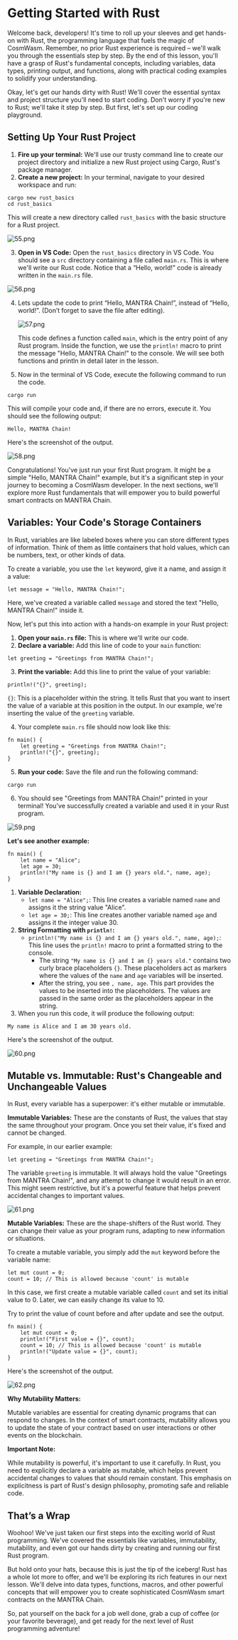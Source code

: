# Getting Started with Rust

Welcome back, developers! It's time to roll up your sleeves and get hands-on with Rust, the programming language that fuels the magic of CosmWasm. Remember, no prior Rust experience is required – we'll walk you through the essentials step by step. By the end of this lesson, you'll have a grasp of Rust's fundamental concepts, including variables, data types, printing output, and functions, along with practical coding examples to solidify your understanding.

Okay, let's get our hands dirty with Rust! We'll cover the essential syntax and project structure you'll need to start coding. Don't worry if you're new to Rust; we'll take it step by step. But first, let's set up our coding playground.

## Setting Up Your Rust Project

1. **Fire up your terminal:** We'll use our trusty command line to create our project directory and initialize a new Rust project using Cargo, Rust's package manager.
2. **Create a new project:** In your terminal, navigate to your desired workspace and run:

```solidity
cargo new rust_basics
cd rust_basics
```

This will create a new directory called `rust_basics` with the basic structure for a Rust project.

![55.png](https://github.com/0xmetaschool/Learning-Projects/blob/main/assests_for_all/Building%20on%20Mantra%20-%20C2/2.%20Rust%20Fundamentals/1.%20Getting%20Started%20with%20Rust/55.webp?raw=true)

3. **Open in VS Code:** Open the `rust_basics` directory in VS Code. You should see a `src` directory containing a file called `main.rs`. This is where we'll write our Rust code. Notice that a “Hello, world!” code is already written in the `main.rs` file.

![56.png](https://github.com/0xmetaschool/Learning-Projects/blob/main/assests_for_all/Building%20on%20Mantra%20-%20C2/2.%20Rust%20Fundamentals/1.%20Getting%20Started%20with%20Rust/56.webp?raw=true)

4. Lets update the code to print “Hello, MANTRA Chain!”, instead of “Hello, world!”. (Don’t forget to save the file after editing).
    
    ![57.png](https://github.com/0xmetaschool/Learning-Projects/blob/main/assests_for_all/Building%20on%20Mantra%20-%20C2/2.%20Rust%20Fundamentals/1.%20Getting%20Started%20with%20Rust/57.webp?raw=true)
    
    This code defines a function called `main`, which is the entry point of any Rust program. Inside the function, we use the `println!` macro to print the message "Hello, MANTRA Chain!" to the console. We will see both functions and println in detail later in the lesson.
    
5. Now in the terminal of VS Code, execute the following command to run the code.

```solidity
cargo run
```

This will compile your code and, if there are no errors, execute it. You should see the following output:

```solidity
Hello, MANTRA Chain!
```
Here's the screenshot of the output.

![58.png](https://github.com/0xmetaschool/Learning-Projects/blob/main/assests_for_all/Building%20on%20Mantra%20-%20C2/2.%20Rust%20Fundamentals/1.%20Getting%20Started%20with%20Rust/58.webp?raw=true)

Congratulations! You've just run your first Rust program. It might be a simple "Hello, MANTRA Chain!" example, but it's a significant step in your journey to becoming a CosmWasm developer. In the next sections, we'll explore more Rust fundamentals that will empower you to build powerful smart contracts on MANTRA Chain.

## Variables: Your Code's Storage Containers

In Rust, variables are like labeled boxes where you can store different types of information. Think of them as little containers that hold values, which can be numbers, text, or other kinds of data.

To create a variable, you use the `let` keyword, give it a name, and assign it a value:

```solidity
let message = "Hello, MANTRA Chain!";
```

Here, we've created a variable called `message` and stored the text "Hello, MANTRA Chain!" inside it.

Now, let's put this into action with a hands-on example in your Rust project:

1. **Open your `main.rs` file:** This is where we'll write our code.
2. **Declare a variable:** Add this line of code to your `main` function:

```solidity
let greeting = "Greetings from MANTRA Chain!";
```

3. **Print the variable:** Add this line to print the value of your variable:

```solidity
println!("{}", greeting);
```

`{}`:  This is a placeholder within the string. It tells Rust that you want to insert the value of a variable at this position in the output. In our example, we're inserting the value of the `greeting` variable.

4. Your complete `main.rs` file should now look like this:

```solidity
fn main() {
    let greeting = "Greetings from MANTRA Chain!";
    println!("{}", greeting); 
}
```

5. **Run your code:** Save the file and run the following command:

```solidity
cargo run
```

6. You should see "Greetings from MANTRA Chain!" printed in your terminal! You've successfully created a variable and used it in your Rust program.

![59.png](https://github.com/0xmetaschool/Learning-Projects/blob/main/assests_for_all/Building%20on%20Mantra%20-%20C2/2.%20Rust%20Fundamentals/1.%20Getting%20Started%20with%20Rust/59.webp?raw=true)

**Let's see another example:**

```solidity
fn main() {
    let name = "Alice";
    let age = 30;
    println!("My name is {} and I am {} years old.", name, age);
}
```

1. **Variable Declaration:**
    - `let name = "Alice";`: This line creates a variable named `name` and assigns it the string value "Alice".
    - `let age = 30;`: This line creates another variable named `age` and assigns it the integer value 30.
2. **String Formatting with `println!`:**
    - `println!("My name is {} and I am {} years old.", name, age);`: This line uses the `println!` macro to print a formatted string to the console.
        - The string `"My name is {} and I am {} years old."` contains two curly brace placeholders `{}`. These placeholders act as markers where the values of the `name` and `age` variables will be inserted.
        - After the string, you see `, name, age`. This part provides the values to be inserted into the placeholders. The values are passed in the same order as the placeholders appear in the string.
3. When you run this code, it will produce the following output:

```solidity
My name is Alice and I am 30 years old.
```
Here's the screenshot of the output.

![60.png](https://github.com/0xmetaschool/Learning-Projects/blob/main/assests_for_all/Building%20on%20Mantra%20-%20C2/2.%20Rust%20Fundamentals/1.%20Getting%20Started%20with%20Rust/60.webp?raw=true)

## Mutable vs. Immutable: Rust's Changeable and Unchangeable Values

In Rust, every variable has a superpower: it's either mutable or immutable.

**Immutable Variables:** These are the constants of Rust, the values that stay the same throughout your program. Once you set their value, it's fixed and cannot be changed.

For example, in our earlier example:

```solidity
let greeting = "Greetings from MANTRA Chain!";
```

The variable `greeting` is immutable. It will always hold the value "Greetings from MANTRA Chain!", and any attempt to change it would result in an error. This might seem restrictive, but it's a powerful feature that helps prevent accidental changes to important values.

![61.png](https://github.com/0xmetaschool/Learning-Projects/blob/main/assests_for_all/Building%20on%20Mantra%20-%20C2/2.%20Rust%20Fundamentals/1.%20Getting%20Started%20with%20Rust/61.webp?raw=true)

**Mutable Variables:** These are the shape-shifters of the Rust world. They can change their value as your program runs, adapting to new information or situations.

To create a mutable variable, you simply add the `mut` keyword before the variable name:

```solidity
let mut count = 0;
count = 10; // This is allowed because 'count' is mutable
```

In this case, we first create a mutable variable called `count` and set its initial value to 0. Later, we can easily change its value to 10.

Try to print the value of count before and after update and see the output.

```solidity
fn main() {
    let mut count = 0;
    println!("First value = {}", count);
    count = 10; // This is allowed because 'count' is mutable
    println!("Update value = {}", count);
}
```
Here's the screenshot of the output.

![62.png](https://github.com/0xmetaschool/Learning-Projects/blob/main/assests_for_all/Building%20on%20Mantra%20-%20C2/2.%20Rust%20Fundamentals/1.%20Getting%20Started%20with%20Rust/62.webp?raw=true)

**Why Mutability Matters:**

Mutable variables are essential for creating dynamic programs that can respond to changes. In the context of smart contracts, mutability allows you to update the state of your contract based on user interactions or other events on the blockchain.

**Important Note:**

While mutability is powerful, it's important to use it carefully. In Rust, you need to explicitly declare a variable as mutable, which helps prevent accidental changes to values that should remain constant. This emphasis on explicitness is part of Rust's design philosophy, promoting safe and reliable code.

## That’s a Wrap

Woohoo! We've just taken our first steps into the exciting world of Rust programming. We've covered the essentials like variables, immutability, mutability, and even got our hands dirty by creating and running our first Rust program.

But hold onto your hats, because this is just the tip of the iceberg! Rust has a whole lot more to offer, and we'll be exploring its rich features in our next lesson. We'll delve into data types, functions, macros, and other powerful concepts that will empower you to create sophisticated CosmWasm smart contracts on the MANTRA Chain.

So, pat yourself on the back for a job well done, grab a cup of coffee (or your favorite beverage), and get ready for the next level of Rust programming adventure!
